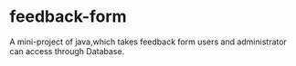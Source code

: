 # feedback-form
A mini-project of java,which takes feedback form users and administrator can access through Database.
